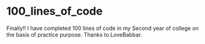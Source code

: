 # 100_lines_of_code
Finally!! I have completed 100 lines of code in my Second year of college on the basis of practice purpose.
Thanks to LoveBabbar.
